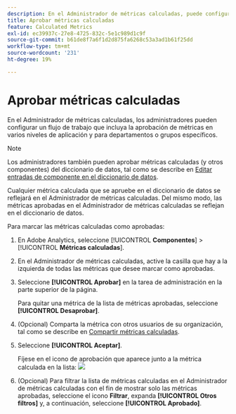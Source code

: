 ```yaml
---
description: En el Administrador de métricas calculadas, puede configurar un flujo de trabajo que incluya la aprobación de métricas en diversos niveles de aplicación y para departamentos o grupos específicos.
title: Aprobar métricas calculadas
feature: Calculated Metrics
exl-id: ec39937c-27e8-4725-832c-5e1c989d1c9f
source-git-commit: b61de8f7a6f1d2d875fa6268c53a3ad1b61f25dd
workflow-type: tm+mt
source-wordcount: '231'
ht-degree: 19%

---
```


# Aprobar métricas calculadas

En el Administrador de métricas calculadas, los administradores pueden configurar un flujo de trabajo que incluya la aprobación de métricas en varios niveles de aplicación y para departamentos o grupos específicos.

>[!NOTE]
>
>Los administradores también pueden aprobar métricas calculadas (y otros componentes) del diccionario de datos, tal como se describe en [Editar entradas de componente en el diccionario de datos](/help/analyze/analysis-workspace/components/data-dictionary/edit-entries-data-dictionary.md).
>
>Cualquier métrica calculada que se apruebe en el diccionario de datos se reflejará en el Administrador de métricas calculadas. Del mismo modo, las métricas aprobadas en el Administrador de métricas calculadas se reflejan en el diccionario de datos.

Para marcar las métricas calculadas como aprobadas:

1. En Adobe Analytics, seleccione [!UICONTROL **Componentes**] > [!UICONTROL **Métricas calculadas**].

1. En el Administrador de métricas calculadas, active la casilla que hay a la izquierda de todas las métricas que desee marcar como aprobadas.

1. Seleccione **[!UICONTROL Aprobar]** en la tarea de administración en la parte superior de la página.

   Para quitar una métrica de la lista de métricas aprobadas, seleccione **[!UICONTROL Desaprobar]**.

1. (Opcional) Comparta la métrica con otros usuarios de su organización, tal como se describe en [Compartir métricas calculadas](/help/components/c-calcmetrics/c-workflow/cm-workflow/cm-sharing.md).

1. Seleccione **[!UICONTROL Aceptar]**.

   Fíjese en el icono de aprobación que aparece junto a la métrica calculada en la lista:  ![](https://spectrum.adobe.com/static/icons/workflow_18/Smock_CheckmarkCircle_18_N.svg)

1. (Opcional) Para filtrar la lista de métricas calculadas en el Administrador de métricas calculadas con el fin de mostrar solo las métricas aprobadas, seleccione el icono **Filtrar**, expanda **[!UICONTROL Otros filtros]** y, a continuación, seleccione **[!UICONTROL Aprobado]**.
